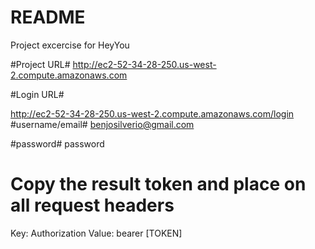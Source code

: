 # README #
Project excercise for HeyYou

#Project URL#
http://ec2-52-34-28-250.us-west-2.compute.amazonaws.com

#Login URL#

http://ec2-52-34-28-250.us-west-2.compute.amazonaws.com/login
#username/email#
benjosilverio@gmail.com

#password#
password

# Copy the result token and place on all request headers #
Key: Authorization
Value: bearer [TOKEN]

